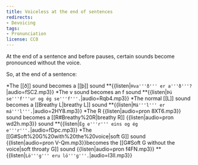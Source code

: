 ```yaml
---
title: Voiceless at the end of sentences
redirects:
- Devoicing
tags:
- Pronunciation
license: CC0
---
```


<level level="a1"/>

At the end of a sentence and before pauses, certain sounds become pronounced without the voice.

So, at the end of a sentence:

*The [[ð]] sound becomes a [[þ]] sound
**{{listen|`Hva'''ð''' er a'''ð'''?`|audio=fSC2.mp3}}
*The v sound becomes an f sound
**{{listen|`Þú se'''f'''ur og ég se'''f'''.`|audio=Rqb4.mp3}}
*The normal [[L]] sound becomes a [[Breathy L|breathy L]] sound
**{{listen|`Má'''l''' er má'''l'''.`|audio=2HY8.mp3}}
*The R {{listen|audio=pron 8XT6.mp3}}  sound becomes a [[R#Breathy%20R|breathy R]] {{listen|audio=pron wd2h.mp3}} sound
**{{listen|`Ég e'''r''' eins og ég e'''r'''.`|audio=fDpc.mp3}}
*The [[G#Soft%20G%20with%20the%20voice|soft G]] sound {{listen|audio=pron V-Qm.mp3}}becomes the [[G#Soft G without the voice|soft throaty G]] sound {{listen|audio=pron f4FN.mp3}}
**{{listen|`Lö'''g''' eru lö'''g'''.`|audio=I3Il.mp3}}

